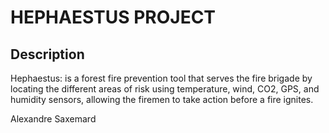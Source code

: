 # HEPHAESTUS PROJECT

## Description 
Hephaestus: is a forest fire prevention tool that serves the fire brigade by locating the different
areas of risk using temperature, wind, CO2, GPS, and humidity sensors, allowing the firemen to take action
before a fire ignites.

Alexandre Saxemard
 
